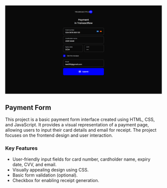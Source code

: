 ![Example Image](./images/final.png)

## Payment Form

This project is a basic payment form interface created using HTML, CSS, and JavaScript. It provides a visual representation of a payment page, allowing users to input their card details and email for receipt. The project focuses on the frontend design and user interaction.

### Key Features
* User-friendly input fields for card number, cardholder name, expiry date, CVV, and email.
* Visually appealing design using CSS.
* Basic form validation (optional).
* Checkbox for enabling receipt generation.